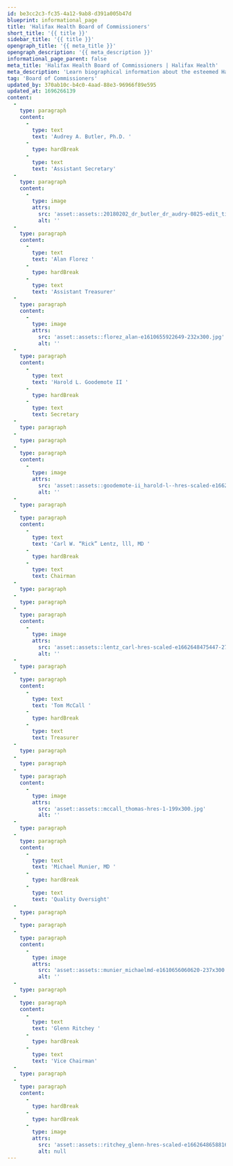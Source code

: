 ```yaml
---
id: be3cc2c3-fc35-4a12-9ab8-d391a005b47d
blueprint: informational_page
title: 'Halifax Health Board of Commissioners'
short_title: '{{ title }}'
sidebar_title: '{{ title }}'
opengraph_title: '{{ meta_title }}'
opengraph_description: '{{ meta_description }}'
informational_page_parent: false
meta_title: 'Halifax Health Board of Commissioners | Halifax Health'
meta_description: 'Learn biographical information about the esteemed Halifax Health Board of Commissioners.'
tag: 'Board of Commissioners'
updated_by: 370ab10c-b4c0-4aad-88e3-96966f89e595
updated_at: 1696266139
content:
  -
    type: paragraph
    content:
      -
        type: text
        text: 'Audrey A. Butler, Ph.D. '
      -
        type: hardBreak
      -
        type: text
        text: 'Assistant Secretary'
  -
    type: paragraph
    content:
      -
        type: image
        attrs:
          src: 'asset::assets::20180202_dr_butler_dr_audry-0825-edit_tight-240x300.jpg'
          alt: ''
  -
    type: paragraph
    content:
      -
        type: text
        text: 'Alan Florez '
      -
        type: hardBreak
      -
        type: text
        text: 'Assistant Treasurer'
  -
    type: paragraph
    content:
      -
        type: image
        attrs:
          src: 'asset::assets::florez_alan-e1610655922649-232x300.jpg'
          alt: ''
  -
    type: paragraph
    content:
      -
        type: text
        text: 'Harold L. Goodemote II '
      -
        type: hardBreak
      -
        type: text
        text: Secretary
  -
    type: paragraph
  -
    type: paragraph
  -
    type: paragraph
    content:
      -
        type: image
        attrs:
          src: 'asset::assets::goodemote-ii_harold-l--hres-scaled-e1662656074205-265x300.jpg'
          alt: ''
  -
    type: paragraph
  -
    type: paragraph
    content:
      -
        type: text
        text: 'Carl W. “Rick” Lentz, lll, MD '
      -
        type: hardBreak
      -
        type: text
        text: Chairman
  -
    type: paragraph
  -
    type: paragraph
  -
    type: paragraph
    content:
      -
        type: image
        attrs:
          src: 'asset::assets::lentz_carl-hres-scaled-e1662648475447-277x300.jpg'
          alt: ''
  -
    type: paragraph
  -
    type: paragraph
    content:
      -
        type: text
        text: 'Tom McCall '
      -
        type: hardBreak
      -
        type: text
        text: Treasurer
  -
    type: paragraph
  -
    type: paragraph
  -
    type: paragraph
    content:
      -
        type: image
        attrs:
          src: 'asset::assets::mccall_thomas-hres-1-199x300.jpg'
          alt: ''
  -
    type: paragraph
  -
    type: paragraph
    content:
      -
        type: text
        text: 'Michael Munier, MD '
      -
        type: hardBreak
      -
        type: text
        text: 'Quality Oversight'
  -
    type: paragraph
  -
    type: paragraph
  -
    type: paragraph
    content:
      -
        type: image
        attrs:
          src: 'asset::assets::munier_michaelmd-e1610656060620-237x300.jpg'
          alt: ''
  -
    type: paragraph
  -
    type: paragraph
    content:
      -
        type: text
        text: 'Glenn Ritchey '
      -
        type: hardBreak
      -
        type: text
        text: 'Vice Chairman'
  -
    type: paragraph
  -
    type: paragraph
    content:
      -
        type: hardBreak
      -
        type: hardBreak
      -
        type: image
        attrs:
          src: 'asset::assets::ritchey_glenn-hres-scaled-e1662648658816-261x300.jpg'
          alt: null
---
```

